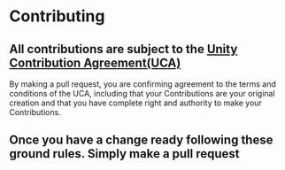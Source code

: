 # Contributing

## All contributions are subject to the [Unity Contribution Agreement(UCA)](https://unity3d.com/legal/licenses/Unity_Contribution_Agreement)

By making a pull request, you are confirming agreement to the terms and conditions of the UCA, including that your Contributions are your
original creation and that you have complete right and authority to make your Contributions.

## Once you have a change ready following these ground rules. Simply make a pull request